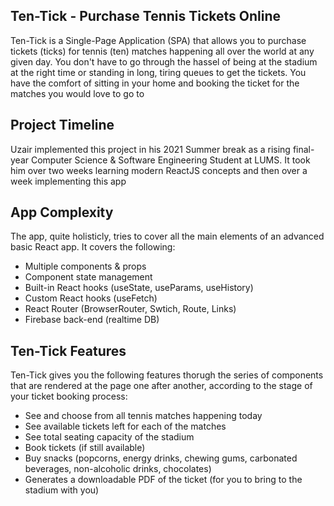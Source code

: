 ## Ten-Tick - Purchase Tennis Tickets Online
Ten-Tick is a Single-Page Application (SPA) that allows you to purchase tickets (ticks) for tennis (ten) matches happening all over the world at any given day. You don't have to go through the hassel of being at the stadium at the right time or standing in long, tiring queues to get the tickets. You have the comfort of sitting in your home and booking the ticket for the matches you would love to go to

## Project Timeline
Uzair implemented this project in his 2021 Summer break as a rising final-year Computer Science & Software Engineering Student at LUMS. It took him over two weeks learning modern ReactJS concepts and then over a week implementing this app

## App Complexity
The app, quite holisticly, tries to cover all the main elements of an advanced basic React app. It covers the following:
* Multiple components & props
* Component state management
* Built-in React hooks (useState, useParams, useHistory)
* Custom React hooks (useFetch)
* React Router (BrowserRouter, Swtich, Route, Links)
* Firebase back-end (realtime DB)

## Ten-Tick Features
Ten-Tick gives you the following features thorugh the series of components that are rendered at the page one after another, according to the stage of your ticket booking process:
* See and choose from all tennis matches happening today
* See available tickets left for each of the matches
* See total seating capacity of the stadium
* Book tickets (if still available)
* Buy snacks (popcorns, energy drinks, chewing gums, carbonated beverages, non-alcoholic drinks, chocolates)
* Generates a downloadable PDF of the ticket (for you to bring to the stadium with you)
